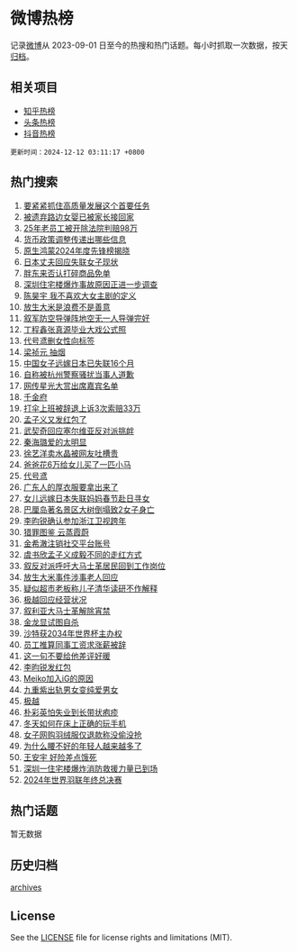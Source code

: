# 微博热榜

记录[微博](https://www.weibo.com)从 2023-09-01 日至今的热搜和热门话题。每小时抓取一次数据，按天[归档](archives)。

## 相关项目

- [知乎热榜](https://github.com/hotarchive/zhihu)
- [头条热榜](https://github.com/hotarchive/toutiao)
- [抖音热榜](https://github.com/hotarchive/douyin)


`更新时间：2024-12-12 03:11:17 +0800`

## 热门搜索

1. [要紧紧抓住高质量发展这个首要任务](https://m.weibo.cn/search?containerid=100103type%3D1%26t%3D10%26q%3D%23%E8%A6%81%E7%B4%A7%E7%B4%A7%E6%8A%93%E4%BD%8F%E9%AB%98%E8%B4%A8%E9%87%8F%E5%8F%91%E5%B1%95%E8%BF%99%E4%B8%AA%E9%A6%96%E8%A6%81%E4%BB%BB%E5%8A%A1%23&stream_entry_id=51&isnewpage=1&extparam=seat%3D1%26stream_entry_id%3D51%26pos%3D0%26dgr%3D0%26cate%3D10103%26c_type%3D51%26q%3D%2523%25E8%25A6%2581%25E7%25B4%25A7%25E7%25B4%25A7%25E6%258A%2593%25E4%25BD%258F%25E9%25AB%2598%25E8%25B4%25A8%25E9%2587%258F%25E5%258F%2591%25E5%25B1%2595%25E8%25BF%2599%25E4%25B8%25AA%25E9%25A6%2596%25E8%25A6%2581%25E4%25BB%25BB%25E5%258A%25A1%2523%26filter_type%3Drealtimehot%26display_time%3D1733944276%26pre_seqid%3D17339442765060816967)
1. [被遗弃路边女婴已被家长接回家](https://m.weibo.cn/search?containerid=100103type%3D1%26t%3D10%26q%3D%23%E8%A2%AB%E9%81%97%E5%BC%83%E8%B7%AF%E8%BE%B9%E5%A5%B3%E5%A9%B4%E5%B7%B2%E8%A2%AB%E5%AE%B6%E9%95%BF%E6%8E%A5%E5%9B%9E%E5%AE%B6%23&stream_entry_id=31&isnewpage=1&extparam=seat%3D1%26stream_entry_id%3D31%26lcate%3D5001%26flag%3D2%26filter_type%3Drealtimehot%26dgr%3D0%26band_rank%3D1%26realpos%3D1%26cate%3D5001%26c_type%3D31%26q%3D%2523%25E8%25A2%25AB%25E9%2581%2597%25E5%25BC%2583%25E8%25B7%25AF%25E8%25BE%25B9%25E5%25A5%25B3%25E5%25A9%25B4%25E5%25B7%25B2%25E8%25A2%25AB%25E5%25AE%25B6%25E9%2595%25BF%25E6%258E%25A5%25E5%259B%259E%25E5%25AE%25B6%2523%26pos%3D0%26display_time%3D1733944276%26pre_seqid%3D17339442765060816967)
1. [25年老员工被开除法院判赔98万](https://m.weibo.cn/search?containerid=100103type%3D1%26t%3D10%26q%3D%2325%E5%B9%B4%E8%80%81%E5%91%98%E5%B7%A5%E8%A2%AB%E5%BC%80%E9%99%A4%E6%B3%95%E9%99%A2%E5%88%A4%E8%B5%9498%E4%B8%87%23&stream_entry_id=31&isnewpage=1&extparam=seat%3D1%26stream_entry_id%3D31%26lcate%3D5001%26flag%3D2%26filter_type%3Drealtimehot%26dgr%3D0%26band_rank%3D2%26realpos%3D2%26cate%3D5001%26c_type%3D31%26q%3D%252325%25E5%25B9%25B4%25E8%2580%2581%25E5%2591%2598%25E5%25B7%25A5%25E8%25A2%25AB%25E5%25BC%2580%25E9%2599%25A4%25E6%25B3%2595%25E9%2599%25A2%25E5%2588%25A4%25E8%25B5%259498%25E4%25B8%2587%2523%26pos%3D1%26display_time%3D1733944276%26pre_seqid%3D17339442765060816967)
1. [货币政策调整传递出哪些信息](https://m.weibo.cn/search?containerid=100103type%3D1%26t%3D10%26q%3D%23%E8%B4%A7%E5%B8%81%E6%94%BF%E7%AD%96%E8%B0%83%E6%95%B4%E4%BC%A0%E9%80%92%E5%87%BA%E5%93%AA%E4%BA%9B%E4%BF%A1%E6%81%AF%23&stream_entry_id=31&isnewpage=1&extparam=seat%3D1%26stream_entry_id%3D31%26lcate%3D5001%26flag%3D0%26filter_type%3Drealtimehot%26dgr%3D0%26band_rank%3D3%26realpos%3D3%26cate%3D5001%26c_type%3D31%26q%3D%2523%25E8%25B4%25A7%25E5%25B8%2581%25E6%2594%25BF%25E7%25AD%2596%25E8%25B0%2583%25E6%2595%25B4%25E4%25BC%25A0%25E9%2580%2592%25E5%2587%25BA%25E5%2593%25AA%25E4%25BA%259B%25E4%25BF%25A1%25E6%2581%25AF%2523%26pos%3D2%26display_time%3D1733944276%26pre_seqid%3D17339442765060816967)
1. [原生鸿蒙2024年度先锋榜揭晓](https://m.weibo.cn/search?containerid=100103type%3D1%26t%3D10%26q%3D%23%E5%8E%9F%E7%94%9F%E9%B8%BF%E8%92%992024%E5%B9%B4%E5%BA%A6%E5%85%88%E9%94%8B%E6%A6%9C%E6%8F%AD%E6%99%93%23&stream_entry_id=31&isnewpage=1&extparam=seat%3D1%26stream_entry_id%3D31%26adid%3D267867%26lcate%3D5001%26topic_ad%3D1%26filter_type%3Drealtimehot%26dgr%3D0%26pos%3D3%26cate%3D5001%26is_ad_pos%3D1%26c_type%3D31%26q%3D%2523%25E5%258E%259F%25E7%2594%259F%25E9%25B8%25BF%25E8%2592%25992024%25E5%25B9%25B4%25E5%25BA%25A6%25E5%2585%2588%25E9%2594%258B%25E6%25A6%259C%25E6%258F%25AD%25E6%2599%2593%2523%26band_rank%3D4%26display_time%3D1733944276%26pre_seqid%3D17339442765060816967)
1. [日本丈夫回应失联女子现状](https://m.weibo.cn/search?containerid=100103type%3D1%26t%3D10%26q%3D%23%E6%97%A5%E6%9C%AC%E4%B8%88%E5%A4%AB%E5%9B%9E%E5%BA%94%E5%A4%B1%E8%81%94%E5%A5%B3%E5%AD%90%E7%8E%B0%E7%8A%B6%23&stream_entry_id=31&isnewpage=1&extparam=seat%3D1%26stream_entry_id%3D31%26lcate%3D5001%26flag%3D0%26filter_type%3Drealtimehot%26dgr%3D0%26band_rank%3D4%26realpos%3D4%26cate%3D5001%26c_type%3D31%26q%3D%2523%25E6%2597%25A5%25E6%259C%25AC%25E4%25B8%2588%25E5%25A4%25AB%25E5%259B%259E%25E5%25BA%2594%25E5%25A4%25B1%25E8%2581%2594%25E5%25A5%25B3%25E5%25AD%2590%25E7%258E%25B0%25E7%258A%25B6%2523%26pos%3D4%26display_time%3D1733944276%26pre_seqid%3D17339442765060816967)
1. [胖东来否认打碎商品免单](https://m.weibo.cn/search?containerid=100103type%3D1%26t%3D10%26q%3D%23%E8%83%96%E4%B8%9C%E6%9D%A5%E5%90%A6%E8%AE%A4%E6%89%93%E7%A2%8E%E5%95%86%E5%93%81%E5%85%8D%E5%8D%95%23&stream_entry_id=31&isnewpage=1&extparam=seat%3D1%26stream_entry_id%3D31%26lcate%3D5001%26flag%3D0%26filter_type%3Drealtimehot%26dgr%3D0%26band_rank%3D5%26realpos%3D5%26cate%3D5001%26c_type%3D31%26q%3D%2523%25E8%2583%2596%25E4%25B8%259C%25E6%259D%25A5%25E5%2590%25A6%25E8%25AE%25A4%25E6%2589%2593%25E7%25A2%258E%25E5%2595%2586%25E5%2593%2581%25E5%2585%258D%25E5%258D%2595%2523%26pos%3D5%26display_time%3D1733944276%26pre_seqid%3D17339442765060816967)
1. [深圳住宅楼爆炸事故原因正进一步调查](https://m.weibo.cn/search?containerid=100103type%3D1%26t%3D10%26q%3D%23%E6%B7%B1%E5%9C%B3%E4%BD%8F%E5%AE%85%E6%A5%BC%E7%88%86%E7%82%B8%E4%BA%8B%E6%95%85%E5%8E%9F%E5%9B%A0%E6%AD%A3%E8%BF%9B%E4%B8%80%E6%AD%A5%E8%B0%83%E6%9F%A5%23&stream_entry_id=31&isnewpage=1&extparam=seat%3D1%26stream_entry_id%3D31%26lcate%3D5001%26flag%3D0%26filter_type%3Drealtimehot%26dgr%3D0%26band_rank%3D6%26realpos%3D6%26cate%3D5001%26c_type%3D31%26q%3D%2523%25E6%25B7%25B1%25E5%259C%25B3%25E4%25BD%258F%25E5%25AE%2585%25E6%25A5%25BC%25E7%2588%2586%25E7%2582%25B8%25E4%25BA%258B%25E6%2595%2585%25E5%258E%259F%25E5%259B%25A0%25E6%25AD%25A3%25E8%25BF%259B%25E4%25B8%2580%25E6%25AD%25A5%25E8%25B0%2583%25E6%259F%25A5%2523%26pos%3D6%26display_time%3D1733944276%26pre_seqid%3D17339442765060816967)
1. [陈昊宇 我不喜欢大女主剧的定义](https://m.weibo.cn/search?containerid=100103type%3D1%26t%3D10%26q%3D%E9%99%88%E6%98%8A%E5%AE%87+%E6%88%91%E4%B8%8D%E5%96%9C%E6%AC%A2%E5%A4%A7%E5%A5%B3%E4%B8%BB%E5%89%A7%E7%9A%84%E5%AE%9A%E4%B9%89&stream_entry_id=31&isnewpage=1&extparam=seat%3D1%26stream_entry_id%3D31%26lcate%3D5001%26flag%3D2%26filter_type%3Drealtimehot%26dgr%3D0%26band_rank%3D7%26realpos%3D7%26cate%3D5001%26c_type%3D31%26q%3D%25E9%2599%2588%25E6%2598%258A%25E5%25AE%2587%2520%25E6%2588%2591%25E4%25B8%258D%25E5%2596%259C%25E6%25AC%25A2%25E5%25A4%25A7%25E5%25A5%25B3%25E4%25B8%25BB%25E5%2589%25A7%25E7%259A%2584%25E5%25AE%259A%25E4%25B9%2589%26pos%3D7%26display_time%3D1733944276%26pre_seqid%3D17339442765060816967)
1. [放生大米是浪费不是善意](https://m.weibo.cn/search?containerid=100103type%3D1%26t%3D10%26q%3D%23%E6%94%BE%E7%94%9F%E5%A4%A7%E7%B1%B3%E6%98%AF%E6%B5%AA%E8%B4%B9%E4%B8%8D%E6%98%AF%E5%96%84%E6%84%8F%23&stream_entry_id=31&isnewpage=1&extparam=seat%3D1%26stream_entry_id%3D31%26lcate%3D5001%26flag%3D0%26filter_type%3Drealtimehot%26dgr%3D0%26band_rank%3D8%26realpos%3D8%26cate%3D5001%26c_type%3D31%26q%3D%2523%25E6%2594%25BE%25E7%2594%259F%25E5%25A4%25A7%25E7%25B1%25B3%25E6%2598%25AF%25E6%25B5%25AA%25E8%25B4%25B9%25E4%25B8%258D%25E6%2598%25AF%25E5%2596%2584%25E6%2584%258F%2523%26pos%3D8%26display_time%3D1733944276%26pre_seqid%3D17339442765060816967)
1. [叙军防空导弹阵地空无一人导弹完好](https://m.weibo.cn/search?containerid=100103type%3D1%26t%3D10%26q%3D%23%E5%8F%99%E5%86%9B%E9%98%B2%E7%A9%BA%E5%AF%BC%E5%BC%B9%E9%98%B5%E5%9C%B0%E7%A9%BA%E6%97%A0%E4%B8%80%E4%BA%BA%E5%AF%BC%E5%BC%B9%E5%AE%8C%E5%A5%BD%23&stream_entry_id=31&isnewpage=1&extparam=seat%3D1%26stream_entry_id%3D31%26lcate%3D5001%26flag%3D0%26filter_type%3Drealtimehot%26dgr%3D0%26band_rank%3D9%26realpos%3D9%26cate%3D5001%26c_type%3D31%26q%3D%2523%25E5%258F%2599%25E5%2586%259B%25E9%2598%25B2%25E7%25A9%25BA%25E5%25AF%25BC%25E5%25BC%25B9%25E9%2598%25B5%25E5%259C%25B0%25E7%25A9%25BA%25E6%2597%25A0%25E4%25B8%2580%25E4%25BA%25BA%25E5%25AF%25BC%25E5%25BC%25B9%25E5%25AE%258C%25E5%25A5%25BD%2523%26pos%3D9%26display_time%3D1733944276%26pre_seqid%3D17339442765060816967)
1. [丁程鑫张真源毕业大戏公式照](https://m.weibo.cn/search?containerid=100103type%3D1%26t%3D10%26q%3D%E4%B8%81%E7%A8%8B%E9%91%AB%E5%BC%A0%E7%9C%9F%E6%BA%90%E6%AF%95%E4%B8%9A%E5%A4%A7%E6%88%8F%E5%85%AC%E5%BC%8F%E7%85%A7&stream_entry_id=31&isnewpage=1&extparam=seat%3D1%26stream_entry_id%3D31%26lcate%3D5001%26flag%3D0%26filter_type%3Drealtimehot%26dgr%3D0%26band_rank%3D10%26realpos%3D10%26cate%3D5001%26c_type%3D31%26q%3D%25E4%25B8%2581%25E7%25A8%258B%25E9%2591%25AB%25E5%25BC%25A0%25E7%259C%259F%25E6%25BA%2590%25E6%25AF%2595%25E4%25B8%259A%25E5%25A4%25A7%25E6%2588%258F%25E5%2585%25AC%25E5%25BC%258F%25E7%2585%25A7%26pos%3D10%26display_time%3D1733944276%26pre_seqid%3D17339442765060816967)
1. [代号鸢删女性向标签](https://m.weibo.cn/search?containerid=100103type%3D1%26t%3D10%26q%3D%E4%BB%A3%E5%8F%B7%E9%B8%A2%E5%88%A0%E5%A5%B3%E6%80%A7%E5%90%91%E6%A0%87%E7%AD%BE&stream_entry_id=31&isnewpage=1&extparam=seat%3D1%26stream_entry_id%3D31%26lcate%3D5001%26flag%3D2%26filter_type%3Drealtimehot%26dgr%3D0%26band_rank%3D11%26realpos%3D11%26cate%3D5001%26c_type%3D31%26q%3D%25E4%25BB%25A3%25E5%258F%25B7%25E9%25B8%25A2%25E5%2588%25A0%25E5%25A5%25B3%25E6%2580%25A7%25E5%2590%2591%25E6%25A0%2587%25E7%25AD%25BE%26pos%3D11%26display_time%3D1733944276%26pre_seqid%3D17339442765060816967)
1. [梁祯元 抽烟](https://m.weibo.cn/search?containerid=100103type%3D1%26t%3D10%26q%3D%E6%A2%81%E7%A5%AF%E5%85%83+%E6%8A%BD%E7%83%9F&stream_entry_id=31&isnewpage=1&extparam=seat%3D1%26stream_entry_id%3D31%26lcate%3D5001%26flag%3D2%26filter_type%3Drealtimehot%26dgr%3D0%26band_rank%3D12%26realpos%3D12%26cate%3D5001%26c_type%3D31%26q%3D%25E6%25A2%2581%25E7%25A5%25AF%25E5%2585%2583%2520%25E6%258A%25BD%25E7%2583%259F%26pos%3D12%26display_time%3D1733944276%26pre_seqid%3D17339442765060816967)
1. [中国女子远嫁日本已失联16个月](https://m.weibo.cn/search?containerid=100103type%3D1%26t%3D10%26q%3D%23%E4%B8%AD%E5%9B%BD%E5%A5%B3%E5%AD%90%E8%BF%9C%E5%AB%81%E6%97%A5%E6%9C%AC%E5%B7%B2%E5%A4%B1%E8%81%9416%E4%B8%AA%E6%9C%88%23&stream_entry_id=31&isnewpage=1&extparam=seat%3D1%26stream_entry_id%3D31%26lcate%3D5001%26flag%3D0%26filter_type%3Drealtimehot%26dgr%3D0%26band_rank%3D13%26realpos%3D13%26cate%3D5001%26c_type%3D31%26q%3D%2523%25E4%25B8%25AD%25E5%259B%25BD%25E5%25A5%25B3%25E5%25AD%2590%25E8%25BF%259C%25E5%25AB%2581%25E6%2597%25A5%25E6%259C%25AC%25E5%25B7%25B2%25E5%25A4%25B1%25E8%2581%259416%25E4%25B8%25AA%25E6%259C%2588%2523%26pos%3D13%26display_time%3D1733944276%26pre_seqid%3D17339442765060816967)
1. [自称被杭州警察骚扰当事人道歉](https://m.weibo.cn/search?containerid=100103type%3D1%26t%3D10%26q%3D%23%E8%87%AA%E7%A7%B0%E8%A2%AB%E6%9D%AD%E5%B7%9E%E8%AD%A6%E5%AF%9F%E9%AA%9A%E6%89%B0%E5%BD%93%E4%BA%8B%E4%BA%BA%E9%81%93%E6%AD%89%23&stream_entry_id=31&isnewpage=1&extparam=seat%3D1%26stream_entry_id%3D31%26lcate%3D5001%26flag%3D0%26filter_type%3Drealtimehot%26dgr%3D0%26band_rank%3D14%26realpos%3D14%26cate%3D5001%26c_type%3D31%26q%3D%2523%25E8%2587%25AA%25E7%25A7%25B0%25E8%25A2%25AB%25E6%259D%25AD%25E5%25B7%259E%25E8%25AD%25A6%25E5%25AF%259F%25E9%25AA%259A%25E6%2589%25B0%25E5%25BD%2593%25E4%25BA%258B%25E4%25BA%25BA%25E9%2581%2593%25E6%25AD%2589%2523%26pos%3D14%26display_time%3D1733944276%26pre_seqid%3D17339442765060816967)
1. [网传星光大赏出席嘉宾名单](https://m.weibo.cn/search?containerid=100103type%3D1%26t%3D10%26q%3D%23%E7%BD%91%E4%BC%A0%E6%98%9F%E5%85%89%E5%A4%A7%E8%B5%8F%E5%87%BA%E5%B8%AD%E5%98%89%E5%AE%BE%E5%90%8D%E5%8D%95%23&stream_entry_id=31&isnewpage=1&extparam=seat%3D1%26stream_entry_id%3D31%26lcate%3D5001%26flag%3D1%26filter_type%3Drealtimehot%26dgr%3D0%26band_rank%3D15%26realpos%3D15%26cate%3D5001%26c_type%3D31%26q%3D%2523%25E7%25BD%2591%25E4%25BC%25A0%25E6%2598%259F%25E5%2585%2589%25E5%25A4%25A7%25E8%25B5%258F%25E5%2587%25BA%25E5%25B8%25AD%25E5%2598%2589%25E5%25AE%25BE%25E5%2590%258D%25E5%258D%2595%2523%26pos%3D15%26display_time%3D1733944276%26pre_seqid%3D17339442765060816967)
1. [千金府](https://m.weibo.cn/search?containerid=100103type%3D1%26t%3D10%26q%3D%E5%8D%83%E9%87%91%E5%BA%9C&stream_entry_id=31&isnewpage=1&extparam=seat%3D1%26stream_entry_id%3D31%26lcate%3D5001%26flag%3D0%26filter_type%3Drealtimehot%26dgr%3D0%26band_rank%3D16%26realpos%3D16%26cate%3D5001%26c_type%3D31%26q%3D%25E5%258D%2583%25E9%2587%2591%25E5%25BA%259C%26pos%3D16%26display_time%3D1733944276%26pre_seqid%3D17339442765060816967)
1. [打伞上班被辞退上诉3次索赔33万](https://m.weibo.cn/search?containerid=100103type%3D1%26t%3D10%26q%3D%23%E6%89%93%E4%BC%9E%E4%B8%8A%E7%8F%AD%E8%A2%AB%E8%BE%9E%E9%80%80%E4%B8%8A%E8%AF%893%E6%AC%A1%E7%B4%A2%E8%B5%9433%E4%B8%87%23&stream_entry_id=31&isnewpage=1&extparam=seat%3D1%26stream_entry_id%3D31%26lcate%3D5001%26flag%3D0%26filter_type%3Drealtimehot%26dgr%3D0%26band_rank%3D17%26realpos%3D17%26cate%3D5001%26c_type%3D31%26q%3D%2523%25E6%2589%2593%25E4%25BC%259E%25E4%25B8%258A%25E7%258F%25AD%25E8%25A2%25AB%25E8%25BE%259E%25E9%2580%2580%25E4%25B8%258A%25E8%25AF%25893%25E6%25AC%25A1%25E7%25B4%25A2%25E8%25B5%259433%25E4%25B8%2587%2523%26pos%3D17%26display_time%3D1733944276%26pre_seqid%3D17339442765060816967)
1. [孟子义又发红包了](https://m.weibo.cn/search?containerid=100103type%3D1%26t%3D10%26q%3D%23%E5%AD%9F%E5%AD%90%E4%B9%89%E5%8F%88%E5%8F%91%E7%BA%A2%E5%8C%85%E4%BA%86%23&stream_entry_id=31&isnewpage=1&extparam=seat%3D1%26stream_entry_id%3D31%26lcate%3D5001%26flag%3D0%26filter_type%3Drealtimehot%26dgr%3D0%26band_rank%3D18%26realpos%3D18%26cate%3D5001%26c_type%3D31%26q%3D%2523%25E5%25AD%259F%25E5%25AD%2590%25E4%25B9%2589%25E5%258F%2588%25E5%258F%2591%25E7%25BA%25A2%25E5%258C%2585%25E4%25BA%2586%2523%26pos%3D18%26display_time%3D1733944276%26pre_seqid%3D17339442765060816967)
1. [武契奇回应塞尔维亚反对派挑衅](https://m.weibo.cn/search?containerid=100103type%3D1%26t%3D10%26q%3D%23%E6%AD%A6%E5%A5%91%E5%A5%87%E5%9B%9E%E5%BA%94%E5%A1%9E%E5%B0%94%E7%BB%B4%E4%BA%9A%E5%8F%8D%E5%AF%B9%E6%B4%BE%E6%8C%91%E8%A1%85%23&stream_entry_id=31&isnewpage=1&extparam=seat%3D1%26stream_entry_id%3D31%26lcate%3D5001%26flag%3D1%26filter_type%3Drealtimehot%26dgr%3D0%26band_rank%3D19%26realpos%3D19%26cate%3D5001%26c_type%3D31%26q%3D%2523%25E6%25AD%25A6%25E5%25A5%2591%25E5%25A5%2587%25E5%259B%259E%25E5%25BA%2594%25E5%25A1%259E%25E5%25B0%2594%25E7%25BB%25B4%25E4%25BA%259A%25E5%258F%258D%25E5%25AF%25B9%25E6%25B4%25BE%25E6%258C%2591%25E8%25A1%2585%2523%26pos%3D19%26display_time%3D1733944276%26pre_seqid%3D17339442765060816967)
1. [秦海璐爱的太明显](https://m.weibo.cn/search?containerid=100103type%3D1%26t%3D10%26q%3D%E7%A7%A6%E6%B5%B7%E7%92%90%E7%88%B1%E7%9A%84%E5%A4%AA%E6%98%8E%E6%98%BE&stream_entry_id=31&isnewpage=1&extparam=seat%3D1%26stream_entry_id%3D31%26lcate%3D5001%26flag%3D0%26filter_type%3Drealtimehot%26dgr%3D0%26band_rank%3D20%26realpos%3D20%26cate%3D5001%26c_type%3D31%26q%3D%25E7%25A7%25A6%25E6%25B5%25B7%25E7%2592%2590%25E7%2588%25B1%25E7%259A%2584%25E5%25A4%25AA%25E6%2598%258E%25E6%2598%25BE%26pos%3D20%26display_time%3D1733944276%26pre_seqid%3D17339442765060816967)
1. [徐艺洋卖水晶被网友吐槽贵](https://m.weibo.cn/search?containerid=100103type%3D1%26t%3D10%26q%3D%23%E5%BE%90%E8%89%BA%E6%B4%8B%E5%8D%96%E6%B0%B4%E6%99%B6%E8%A2%AB%E7%BD%91%E5%8F%8B%E5%90%90%E6%A7%BD%E8%B4%B5%23&stream_entry_id=31&isnewpage=1&extparam=seat%3D1%26stream_entry_id%3D31%26lcate%3D5001%26flag%3D2%26filter_type%3Drealtimehot%26dgr%3D0%26band_rank%3D21%26realpos%3D21%26cate%3D5001%26c_type%3D31%26q%3D%2523%25E5%25BE%2590%25E8%2589%25BA%25E6%25B4%258B%25E5%258D%2596%25E6%25B0%25B4%25E6%2599%25B6%25E8%25A2%25AB%25E7%25BD%2591%25E5%258F%258B%25E5%2590%2590%25E6%25A7%25BD%25E8%25B4%25B5%2523%26pos%3D21%26display_time%3D1733944276%26pre_seqid%3D17339442765060816967)
1. [爸爸花6万给女儿买了一匹小马](https://m.weibo.cn/search?containerid=100103type%3D1%26t%3D10%26q%3D%23%E7%88%B8%E7%88%B8%E8%8A%B16%E4%B8%87%E7%BB%99%E5%A5%B3%E5%84%BF%E4%B9%B0%E4%BA%86%E4%B8%80%E5%8C%B9%E5%B0%8F%E9%A9%AC%23&stream_entry_id=31&isnewpage=1&extparam=seat%3D1%26stream_entry_id%3D31%26lcate%3D5001%26flag%3D0%26filter_type%3Drealtimehot%26dgr%3D0%26band_rank%3D22%26realpos%3D22%26cate%3D5001%26c_type%3D31%26q%3D%2523%25E7%2588%25B8%25E7%2588%25B8%25E8%258A%25B16%25E4%25B8%2587%25E7%25BB%2599%25E5%25A5%25B3%25E5%2584%25BF%25E4%25B9%25B0%25E4%25BA%2586%25E4%25B8%2580%25E5%258C%25B9%25E5%25B0%258F%25E9%25A9%25AC%2523%26pos%3D22%26display_time%3D1733944276%26pre_seqid%3D17339442765060816967)
1. [代号鸢](https://m.weibo.cn/search?containerid=100103type%3D1%26t%3D10%26q%3D%E4%BB%A3%E5%8F%B7%E9%B8%A2&stream_entry_id=31&isnewpage=1&extparam=seat%3D1%26stream_entry_id%3D31%26lcate%3D5001%26flag%3D0%26filter_type%3Drealtimehot%26dgr%3D0%26band_rank%3D23%26realpos%3D23%26cate%3D5001%26c_type%3D31%26q%3D%25E4%25BB%25A3%25E5%258F%25B7%25E9%25B8%25A2%26pos%3D23%26display_time%3D1733944276%26pre_seqid%3D17339442765060816967)
1. [广东人的厚衣服要拿出来了](https://m.weibo.cn/search?containerid=100103type%3D1%26t%3D10%26q%3D%23%E5%B9%BF%E4%B8%9C%E4%BA%BA%E7%9A%84%E5%8E%9A%E8%A1%A3%E6%9C%8D%E8%A6%81%E6%8B%BF%E5%87%BA%E6%9D%A5%E4%BA%86%23&stream_entry_id=31&isnewpage=1&extparam=seat%3D1%26stream_entry_id%3D31%26lcate%3D5001%26flag%3D0%26filter_type%3Drealtimehot%26dgr%3D0%26band_rank%3D24%26realpos%3D24%26cate%3D5001%26c_type%3D31%26q%3D%2523%25E5%25B9%25BF%25E4%25B8%259C%25E4%25BA%25BA%25E7%259A%2584%25E5%258E%259A%25E8%25A1%25A3%25E6%259C%258D%25E8%25A6%2581%25E6%258B%25BF%25E5%2587%25BA%25E6%259D%25A5%25E4%25BA%2586%2523%26pos%3D24%26display_time%3D1733944276%26pre_seqid%3D17339442765060816967)
1. [女儿远嫁日本失联妈妈春节赴日寻女](https://m.weibo.cn/search?containerid=100103type%3D1%26t%3D10%26q%3D%23%E5%A5%B3%E5%84%BF%E8%BF%9C%E5%AB%81%E6%97%A5%E6%9C%AC%E5%A4%B1%E8%81%94%E5%A6%88%E5%A6%88%E6%98%A5%E8%8A%82%E8%B5%B4%E6%97%A5%E5%AF%BB%E5%A5%B3%23&stream_entry_id=31&isnewpage=1&extparam=seat%3D1%26stream_entry_id%3D31%26lcate%3D5001%26flag%3D0%26filter_type%3Drealtimehot%26dgr%3D0%26band_rank%3D25%26realpos%3D25%26cate%3D5001%26c_type%3D31%26q%3D%2523%25E5%25A5%25B3%25E5%2584%25BF%25E8%25BF%259C%25E5%25AB%2581%25E6%2597%25A5%25E6%259C%25AC%25E5%25A4%25B1%25E8%2581%2594%25E5%25A6%2588%25E5%25A6%2588%25E6%2598%25A5%25E8%258A%2582%25E8%25B5%25B4%25E6%2597%25A5%25E5%25AF%25BB%25E5%25A5%25B3%2523%26pos%3D25%26display_time%3D1733944276%26pre_seqid%3D17339442765060816967)
1. [巴厘岛著名景区大树倒塌致2女子身亡](https://m.weibo.cn/search?containerid=100103type%3D1%26t%3D10%26q%3D%23%E5%B7%B4%E5%8E%98%E5%B2%9B%E8%91%97%E5%90%8D%E6%99%AF%E5%8C%BA%E5%A4%A7%E6%A0%91%E5%80%92%E5%A1%8C%E8%87%B42%E5%A5%B3%E5%AD%90%E8%BA%AB%E4%BA%A1%23&stream_entry_id=31&isnewpage=1&extparam=seat%3D1%26stream_entry_id%3D31%26lcate%3D5001%26flag%3D0%26filter_type%3Drealtimehot%26dgr%3D0%26band_rank%3D26%26realpos%3D26%26cate%3D5001%26c_type%3D31%26q%3D%2523%25E5%25B7%25B4%25E5%258E%2598%25E5%25B2%259B%25E8%2591%2597%25E5%2590%258D%25E6%2599%25AF%25E5%258C%25BA%25E5%25A4%25A7%25E6%25A0%2591%25E5%2580%2592%25E5%25A1%258C%25E8%2587%25B42%25E5%25A5%25B3%25E5%25AD%2590%25E8%25BA%25AB%25E4%25BA%25A1%2523%26pos%3D26%26display_time%3D1733944276%26pre_seqid%3D17339442765060816967)
1. [李昀锐确认参加浙江卫视跨年](https://m.weibo.cn/search?containerid=100103type%3D1%26t%3D10%26q%3D%23%E6%9D%8E%E6%98%80%E9%94%90%E7%A1%AE%E8%AE%A4%E5%8F%82%E5%8A%A0%E6%B5%99%E6%B1%9F%E5%8D%AB%E8%A7%86%E8%B7%A8%E5%B9%B4%23&stream_entry_id=31&isnewpage=1&extparam=seat%3D1%26stream_entry_id%3D31%26lcate%3D5001%26flag%3D0%26filter_type%3Drealtimehot%26dgr%3D0%26band_rank%3D27%26realpos%3D27%26cate%3D5001%26c_type%3D31%26q%3D%2523%25E6%259D%258E%25E6%2598%2580%25E9%2594%2590%25E7%25A1%25AE%25E8%25AE%25A4%25E5%258F%2582%25E5%258A%25A0%25E6%25B5%2599%25E6%25B1%259F%25E5%258D%25AB%25E8%25A7%2586%25E8%25B7%25A8%25E5%25B9%25B4%2523%26pos%3D27%26display_time%3D1733944276%26pre_seqid%3D17339442765060816967)
1. [猎罪图鉴 云蒸霞蔚](https://m.weibo.cn/search?containerid=100103type%3D1%26t%3D10%26q%3D%E7%8C%8E%E7%BD%AA%E5%9B%BE%E9%89%B4+%E4%BA%91%E8%92%B8%E9%9C%9E%E8%94%9A&stream_entry_id=31&isnewpage=1&extparam=seat%3D1%26stream_entry_id%3D31%26lcate%3D5001%26flag%3D0%26filter_type%3Drealtimehot%26dgr%3D0%26band_rank%3D28%26realpos%3D28%26cate%3D5001%26c_type%3D31%26q%3D%25E7%258C%258E%25E7%25BD%25AA%25E5%259B%25BE%25E9%2589%25B4%2520%25E4%25BA%2591%25E8%2592%25B8%25E9%259C%259E%25E8%2594%259A%26pos%3D28%26display_time%3D1733944276%26pre_seqid%3D17339442765060816967)
1. [金希澈注销社交平台账号](https://m.weibo.cn/search?containerid=100103type%3D1%26t%3D10%26q%3D%23%E9%87%91%E5%B8%8C%E6%BE%88%E6%B3%A8%E9%94%80%E7%A4%BE%E4%BA%A4%E5%B9%B3%E5%8F%B0%E8%B4%A6%E5%8F%B7%23&stream_entry_id=31&isnewpage=1&extparam=seat%3D1%26stream_entry_id%3D31%26lcate%3D5001%26flag%3D0%26filter_type%3Drealtimehot%26dgr%3D0%26band_rank%3D29%26realpos%3D29%26cate%3D5001%26c_type%3D31%26q%3D%2523%25E9%2587%2591%25E5%25B8%258C%25E6%25BE%2588%25E6%25B3%25A8%25E9%2594%2580%25E7%25A4%25BE%25E4%25BA%25A4%25E5%25B9%25B3%25E5%258F%25B0%25E8%25B4%25A6%25E5%258F%25B7%2523%26pos%3D29%26display_time%3D1733944276%26pre_seqid%3D17339442765060816967)
1. [虞书欣孟子义成毅不同的走红方式](https://m.weibo.cn/search?containerid=100103type%3D1%26t%3D10%26q%3D%23%E8%99%9E%E4%B9%A6%E6%AC%A3%E5%AD%9F%E5%AD%90%E4%B9%89%E6%88%90%E6%AF%85%E4%B8%8D%E5%90%8C%E7%9A%84%E8%B5%B0%E7%BA%A2%E6%96%B9%E5%BC%8F%23&stream_entry_id=31&isnewpage=1&extparam=seat%3D1%26stream_entry_id%3D31%26lcate%3D5001%26flag%3D0%26filter_type%3Drealtimehot%26dgr%3D0%26band_rank%3D30%26realpos%3D30%26cate%3D5001%26c_type%3D31%26q%3D%2523%25E8%2599%259E%25E4%25B9%25A6%25E6%25AC%25A3%25E5%25AD%259F%25E5%25AD%2590%25E4%25B9%2589%25E6%2588%2590%25E6%25AF%2585%25E4%25B8%258D%25E5%2590%258C%25E7%259A%2584%25E8%25B5%25B0%25E7%25BA%25A2%25E6%2596%25B9%25E5%25BC%258F%2523%26pos%3D30%26display_time%3D1733944276%26pre_seqid%3D17339442765060816967)
1. [叙反对派呼吁大马士革居民回到工作岗位](https://m.weibo.cn/search?containerid=100103type%3D1%26t%3D10%26q%3D%23%E5%8F%99%E5%8F%8D%E5%AF%B9%E6%B4%BE%E5%91%BC%E5%90%81%E5%A4%A7%E9%A9%AC%E5%A3%AB%E9%9D%A9%E5%B1%85%E6%B0%91%E5%9B%9E%E5%88%B0%E5%B7%A5%E4%BD%9C%E5%B2%97%E4%BD%8D%23&stream_entry_id=31&isnewpage=1&extparam=seat%3D1%26stream_entry_id%3D31%26lcate%3D5001%26flag%3D0%26filter_type%3Drealtimehot%26dgr%3D0%26band_rank%3D31%26realpos%3D31%26cate%3D5001%26c_type%3D31%26q%3D%2523%25E5%258F%2599%25E5%258F%258D%25E5%25AF%25B9%25E6%25B4%25BE%25E5%2591%25BC%25E5%2590%2581%25E5%25A4%25A7%25E9%25A9%25AC%25E5%25A3%25AB%25E9%259D%25A9%25E5%25B1%2585%25E6%25B0%2591%25E5%259B%259E%25E5%2588%25B0%25E5%25B7%25A5%25E4%25BD%259C%25E5%25B2%2597%25E4%25BD%258D%2523%26pos%3D31%26display_time%3D1733944276%26pre_seqid%3D17339442765060816967)
1. [放生大米事件涉事老人回应](https://m.weibo.cn/search?containerid=100103type%3D1%26t%3D10%26q%3D%23%E6%94%BE%E7%94%9F%E5%A4%A7%E7%B1%B3%E4%BA%8B%E4%BB%B6%E6%B6%89%E4%BA%8B%E8%80%81%E4%BA%BA%E5%9B%9E%E5%BA%94%23&stream_entry_id=31&isnewpage=1&extparam=seat%3D1%26stream_entry_id%3D31%26lcate%3D5001%26flag%3D0%26filter_type%3Drealtimehot%26dgr%3D0%26band_rank%3D32%26realpos%3D32%26cate%3D5001%26c_type%3D31%26q%3D%2523%25E6%2594%25BE%25E7%2594%259F%25E5%25A4%25A7%25E7%25B1%25B3%25E4%25BA%258B%25E4%25BB%25B6%25E6%25B6%2589%25E4%25BA%258B%25E8%2580%2581%25E4%25BA%25BA%25E5%259B%259E%25E5%25BA%2594%2523%26pos%3D32%26display_time%3D1733944276%26pre_seqid%3D17339442765060816967)
1. [疑似超市老板称儿子清华读研不作解释](https://m.weibo.cn/search?containerid=100103type%3D1%26t%3D10%26q%3D%23%E7%96%91%E4%BC%BC%E8%B6%85%E5%B8%82%E8%80%81%E6%9D%BF%E7%A7%B0%E5%84%BF%E5%AD%90%E6%B8%85%E5%8D%8E%E8%AF%BB%E7%A0%94%E4%B8%8D%E4%BD%9C%E8%A7%A3%E9%87%8A%23&stream_entry_id=31&isnewpage=1&extparam=seat%3D1%26stream_entry_id%3D31%26lcate%3D5001%26flag%3D0%26filter_type%3Drealtimehot%26dgr%3D0%26band_rank%3D33%26realpos%3D33%26cate%3D5001%26c_type%3D31%26q%3D%2523%25E7%2596%2591%25E4%25BC%25BC%25E8%25B6%2585%25E5%25B8%2582%25E8%2580%2581%25E6%259D%25BF%25E7%25A7%25B0%25E5%2584%25BF%25E5%25AD%2590%25E6%25B8%2585%25E5%258D%258E%25E8%25AF%25BB%25E7%25A0%2594%25E4%25B8%258D%25E4%25BD%259C%25E8%25A7%25A3%25E9%2587%258A%2523%26pos%3D33%26display_time%3D1733944276%26pre_seqid%3D17339442765060816967)
1. [极越回应经营状况](https://m.weibo.cn/search?containerid=100103type%3D1%26t%3D10%26q%3D%23%E6%9E%81%E8%B6%8A%E5%9B%9E%E5%BA%94%E7%BB%8F%E8%90%A5%E7%8A%B6%E5%86%B5%23&stream_entry_id=31&isnewpage=1&extparam=seat%3D1%26stream_entry_id%3D31%26lcate%3D5001%26flag%3D0%26filter_type%3Drealtimehot%26dgr%3D0%26band_rank%3D34%26realpos%3D34%26cate%3D5001%26c_type%3D31%26q%3D%2523%25E6%259E%2581%25E8%25B6%258A%25E5%259B%259E%25E5%25BA%2594%25E7%25BB%258F%25E8%2590%25A5%25E7%258A%25B6%25E5%2586%25B5%2523%26pos%3D34%26display_time%3D1733944276%26pre_seqid%3D17339442765060816967)
1. [叙利亚大马士革解除宵禁](https://m.weibo.cn/search?containerid=100103type%3D1%26t%3D10%26q%3D%23%E5%8F%99%E5%88%A9%E4%BA%9A%E5%A4%A7%E9%A9%AC%E5%A3%AB%E9%9D%A9%E8%A7%A3%E9%99%A4%E5%AE%B5%E7%A6%81%23&stream_entry_id=31&isnewpage=1&extparam=seat%3D1%26stream_entry_id%3D31%26lcate%3D5001%26flag%3D0%26filter_type%3Drealtimehot%26dgr%3D0%26band_rank%3D35%26realpos%3D35%26cate%3D5001%26c_type%3D31%26q%3D%2523%25E5%258F%2599%25E5%2588%25A9%25E4%25BA%259A%25E5%25A4%25A7%25E9%25A9%25AC%25E5%25A3%25AB%25E9%259D%25A9%25E8%25A7%25A3%25E9%2599%25A4%25E5%25AE%25B5%25E7%25A6%2581%2523%26pos%3D35%26display_time%3D1733944276%26pre_seqid%3D17339442765060816967)
1. [金龙显试图自杀](https://m.weibo.cn/search?containerid=100103type%3D1%26t%3D10%26q%3D%23%E9%87%91%E9%BE%99%E6%98%BE%E8%AF%95%E5%9B%BE%E8%87%AA%E6%9D%80%23&stream_entry_id=31&isnewpage=1&extparam=seat%3D1%26stream_entry_id%3D31%26lcate%3D5001%26flag%3D1%26filter_type%3Drealtimehot%26dgr%3D0%26band_rank%3D36%26realpos%3D36%26cate%3D5001%26c_type%3D31%26q%3D%2523%25E9%2587%2591%25E9%25BE%2599%25E6%2598%25BE%25E8%25AF%2595%25E5%259B%25BE%25E8%2587%25AA%25E6%259D%2580%2523%26pos%3D36%26display_time%3D1733944276%26pre_seqid%3D17339442765060816967)
1. [沙特获2034年世界杯主办权](https://m.weibo.cn/search?containerid=100103type%3D1%26t%3D10%26q%3D%23%E6%B2%99%E7%89%B9%E8%8E%B72034%E5%B9%B4%E4%B8%96%E7%95%8C%E6%9D%AF%E4%B8%BB%E5%8A%9E%E6%9D%83%23&stream_entry_id=31&isnewpage=1&extparam=seat%3D1%26stream_entry_id%3D31%26lcate%3D5001%26flag%3D0%26filter_type%3Drealtimehot%26dgr%3D0%26band_rank%3D37%26realpos%3D37%26cate%3D5001%26c_type%3D31%26q%3D%2523%25E6%25B2%2599%25E7%2589%25B9%25E8%258E%25B72034%25E5%25B9%25B4%25E4%25B8%2596%25E7%2595%258C%25E6%259D%25AF%25E4%25B8%25BB%25E5%258A%259E%25E6%259D%2583%2523%26pos%3D37%26display_time%3D1733944276%26pre_seqid%3D17339442765060816967)
1. [员工推算同事工资求涨薪被辞](https://m.weibo.cn/search?containerid=100103type%3D1%26t%3D10%26q%3D%23%E5%91%98%E5%B7%A5%E6%8E%A8%E7%AE%97%E5%90%8C%E4%BA%8B%E5%B7%A5%E8%B5%84%E6%B1%82%E6%B6%A8%E8%96%AA%E8%A2%AB%E8%BE%9E%23&stream_entry_id=31&isnewpage=1&extparam=seat%3D1%26stream_entry_id%3D31%26lcate%3D5001%26flag%3D0%26filter_type%3Drealtimehot%26dgr%3D0%26band_rank%3D38%26realpos%3D38%26cate%3D5001%26c_type%3D31%26q%3D%2523%25E5%2591%2598%25E5%25B7%25A5%25E6%258E%25A8%25E7%25AE%2597%25E5%2590%258C%25E4%25BA%258B%25E5%25B7%25A5%25E8%25B5%2584%25E6%25B1%2582%25E6%25B6%25A8%25E8%2596%25AA%25E8%25A2%25AB%25E8%25BE%259E%2523%26pos%3D38%26display_time%3D1733944276%26pre_seqid%3D17339442765060816967)
1. [这一句不要给他差评好暖](https://m.weibo.cn/search?containerid=100103type%3D1%26t%3D10%26q%3D%23%E8%BF%99%E4%B8%80%E5%8F%A5%E4%B8%8D%E8%A6%81%E7%BB%99%E4%BB%96%E5%B7%AE%E8%AF%84%E5%A5%BD%E6%9A%96%23&stream_entry_id=31&isnewpage=1&extparam=seat%3D1%26stream_entry_id%3D31%26lcate%3D5001%26flag%3D0%26filter_type%3Drealtimehot%26dgr%3D0%26band_rank%3D39%26realpos%3D39%26cate%3D5001%26c_type%3D31%26q%3D%2523%25E8%25BF%2599%25E4%25B8%2580%25E5%258F%25A5%25E4%25B8%258D%25E8%25A6%2581%25E7%25BB%2599%25E4%25BB%2596%25E5%25B7%25AE%25E8%25AF%2584%25E5%25A5%25BD%25E6%259A%2596%2523%26pos%3D39%26display_time%3D1733944276%26pre_seqid%3D17339442765060816967)
1. [李昀锐发红包](https://m.weibo.cn/search?containerid=100103type%3D1%26t%3D10%26q%3D%23%E6%9D%8E%E6%98%80%E9%94%90%E5%8F%91%E7%BA%A2%E5%8C%85%23&stream_entry_id=31&isnewpage=1&extparam=seat%3D1%26stream_entry_id%3D31%26lcate%3D5001%26flag%3D0%26filter_type%3Drealtimehot%26dgr%3D0%26band_rank%3D40%26realpos%3D40%26cate%3D5001%26c_type%3D31%26q%3D%2523%25E6%259D%258E%25E6%2598%2580%25E9%2594%2590%25E5%258F%2591%25E7%25BA%25A2%25E5%258C%2585%2523%26pos%3D40%26display_time%3D1733944276%26pre_seqid%3D17339442765060816967)
1. [Meiko加入iG的原因](https://m.weibo.cn/search?containerid=100103type%3D1%26t%3D10%26q%3D%23Meiko%E5%8A%A0%E5%85%A5iG%E7%9A%84%E5%8E%9F%E5%9B%A0%23&stream_entry_id=31&isnewpage=1&extparam=seat%3D1%26stream_entry_id%3D31%26lcate%3D5001%26flag%3D0%26filter_type%3Drealtimehot%26dgr%3D0%26band_rank%3D41%26realpos%3D41%26cate%3D5001%26c_type%3D31%26q%3D%2523Meiko%25E5%258A%25A0%25E5%2585%25A5iG%25E7%259A%2584%25E5%258E%259F%25E5%259B%25A0%2523%26pos%3D41%26display_time%3D1733944276%26pre_seqid%3D17339442765060816967)
1. [九重紫出轨男女变纯爱男女](https://m.weibo.cn/search?containerid=100103type%3D1%26t%3D10%26q%3D%E4%B9%9D%E9%87%8D%E7%B4%AB%E5%87%BA%E8%BD%A8%E7%94%B7%E5%A5%B3%E5%8F%98%E7%BA%AF%E7%88%B1%E7%94%B7%E5%A5%B3&stream_entry_id=31&isnewpage=1&extparam=seat%3D1%26stream_entry_id%3D31%26lcate%3D5001%26flag%3D0%26filter_type%3Drealtimehot%26dgr%3D0%26band_rank%3D42%26realpos%3D42%26cate%3D5001%26c_type%3D31%26q%3D%25E4%25B9%259D%25E9%2587%258D%25E7%25B4%25AB%25E5%2587%25BA%25E8%25BD%25A8%25E7%2594%25B7%25E5%25A5%25B3%25E5%258F%2598%25E7%25BA%25AF%25E7%2588%25B1%25E7%2594%25B7%25E5%25A5%25B3%26pos%3D42%26display_time%3D1733944276%26pre_seqid%3D17339442765060816967)
1. [极越](https://m.weibo.cn/search?containerid=100103type%3D1%26t%3D10%26q%3D%E6%9E%81%E8%B6%8A&stream_entry_id=31&isnewpage=1&extparam=seat%3D1%26stream_entry_id%3D31%26lcate%3D5001%26flag%3D0%26filter_type%3Drealtimehot%26dgr%3D0%26band_rank%3D43%26realpos%3D43%26cate%3D5001%26c_type%3D31%26q%3D%25E6%259E%2581%25E8%25B6%258A%26pos%3D43%26display_time%3D1733944276%26pre_seqid%3D17339442765060816967)
1. [朴彩英怕失业到长带状疱疹](https://m.weibo.cn/search?containerid=100103type%3D1%26t%3D10%26q%3D%23%E6%9C%B4%E5%BD%A9%E8%8B%B1%E6%80%95%E5%A4%B1%E4%B8%9A%E5%88%B0%E9%95%BF%E5%B8%A6%E7%8A%B6%E7%96%B1%E7%96%B9%23&stream_entry_id=31&isnewpage=1&extparam=seat%3D1%26stream_entry_id%3D31%26lcate%3D5001%26flag%3D0%26filter_type%3Drealtimehot%26dgr%3D0%26band_rank%3D44%26realpos%3D44%26cate%3D5001%26c_type%3D31%26q%3D%2523%25E6%259C%25B4%25E5%25BD%25A9%25E8%258B%25B1%25E6%2580%2595%25E5%25A4%25B1%25E4%25B8%259A%25E5%2588%25B0%25E9%2595%25BF%25E5%25B8%25A6%25E7%258A%25B6%25E7%2596%25B1%25E7%2596%25B9%2523%26pos%3D44%26display_time%3D1733944276%26pre_seqid%3D17339442765060816967)
1. [冬天如何在床上正确的玩手机](https://m.weibo.cn/search?containerid=100103type%3D1%26t%3D10%26q%3D%E5%86%AC%E5%A4%A9%E5%A6%82%E4%BD%95%E5%9C%A8%E5%BA%8A%E4%B8%8A%E6%AD%A3%E7%A1%AE%E7%9A%84%E7%8E%A9%E6%89%8B%E6%9C%BA&stream_entry_id=31&isnewpage=1&extparam=seat%3D1%26stream_entry_id%3D31%26lcate%3D5001%26flag%3D0%26filter_type%3Drealtimehot%26dgr%3D0%26band_rank%3D45%26realpos%3D45%26cate%3D5001%26c_type%3D31%26q%3D%25E5%2586%25AC%25E5%25A4%25A9%25E5%25A6%2582%25E4%25BD%2595%25E5%259C%25A8%25E5%25BA%258A%25E4%25B8%258A%25E6%25AD%25A3%25E7%25A1%25AE%25E7%259A%2584%25E7%258E%25A9%25E6%2589%258B%25E6%259C%25BA%26pos%3D45%26display_time%3D1733944276%26pre_seqid%3D17339442765060816967)
1. [女子网购羽绒服仅退款称没偷没抢](https://m.weibo.cn/search?containerid=100103type%3D1%26t%3D10%26q%3D%23%E5%A5%B3%E5%AD%90%E7%BD%91%E8%B4%AD%E7%BE%BD%E7%BB%92%E6%9C%8D%E4%BB%85%E9%80%80%E6%AC%BE%E7%A7%B0%E6%B2%A1%E5%81%B7%E6%B2%A1%E6%8A%A2%23&stream_entry_id=31&isnewpage=1&extparam=seat%3D1%26stream_entry_id%3D31%26lcate%3D5001%26flag%3D0%26filter_type%3Drealtimehot%26dgr%3D0%26band_rank%3D46%26realpos%3D46%26cate%3D5001%26c_type%3D31%26q%3D%2523%25E5%25A5%25B3%25E5%25AD%2590%25E7%25BD%2591%25E8%25B4%25AD%25E7%25BE%25BD%25E7%25BB%2592%25E6%259C%258D%25E4%25BB%2585%25E9%2580%2580%25E6%25AC%25BE%25E7%25A7%25B0%25E6%25B2%25A1%25E5%2581%25B7%25E6%25B2%25A1%25E6%258A%25A2%2523%26pos%3D46%26display_time%3D1733944276%26pre_seqid%3D17339442765060816967)
1. [为什么腰不好的年轻人越来越多了](https://m.weibo.cn/search?containerid=100103type%3D1%26t%3D10%26q%3D%23%E4%B8%BA%E4%BB%80%E4%B9%88%E8%85%B0%E4%B8%8D%E5%A5%BD%E7%9A%84%E5%B9%B4%E8%BD%BB%E4%BA%BA%E8%B6%8A%E6%9D%A5%E8%B6%8A%E5%A4%9A%E4%BA%86%23&stream_entry_id=31&isnewpage=1&extparam=seat%3D1%26stream_entry_id%3D31%26lcate%3D5001%26flag%3D0%26filter_type%3Drealtimehot%26dgr%3D0%26band_rank%3D47%26realpos%3D47%26cate%3D5001%26c_type%3D31%26q%3D%2523%25E4%25B8%25BA%25E4%25BB%2580%25E4%25B9%2588%25E8%2585%25B0%25E4%25B8%258D%25E5%25A5%25BD%25E7%259A%2584%25E5%25B9%25B4%25E8%25BD%25BB%25E4%25BA%25BA%25E8%25B6%258A%25E6%259D%25A5%25E8%25B6%258A%25E5%25A4%259A%25E4%25BA%2586%2523%26pos%3D47%26display_time%3D1733944276%26pre_seqid%3D17339442765060816967)
1. [王安宇 好险差点饿死](https://m.weibo.cn/search?containerid=100103type%3D1%26t%3D10%26q%3D%E7%8E%8B%E5%AE%89%E5%AE%87+%E5%A5%BD%E9%99%A9%E5%B7%AE%E7%82%B9%E9%A5%BF%E6%AD%BB&stream_entry_id=31&isnewpage=1&extparam=seat%3D1%26stream_entry_id%3D31%26lcate%3D5001%26flag%3D0%26filter_type%3Drealtimehot%26dgr%3D0%26band_rank%3D48%26realpos%3D48%26cate%3D5001%26c_type%3D31%26q%3D%25E7%258E%258B%25E5%25AE%2589%25E5%25AE%2587%2520%25E5%25A5%25BD%25E9%2599%25A9%25E5%25B7%25AE%25E7%2582%25B9%25E9%25A5%25BF%25E6%25AD%25BB%26pos%3D48%26display_time%3D1733944276%26pre_seqid%3D17339442765060816967)
1. [深圳一住宅楼爆炸消防救援力量已到场](https://m.weibo.cn/search?containerid=100103type%3D1%26t%3D10%26q%3D%23%E6%B7%B1%E5%9C%B3%E4%B8%80%E4%BD%8F%E5%AE%85%E6%A5%BC%E7%88%86%E7%82%B8%E6%B6%88%E9%98%B2%E6%95%91%E6%8F%B4%E5%8A%9B%E9%87%8F%E5%B7%B2%E5%88%B0%E5%9C%BA%23&stream_entry_id=31&isnewpage=1&extparam=seat%3D1%26stream_entry_id%3D31%26lcate%3D5001%26flag%3D1%26filter_type%3Drealtimehot%26dgr%3D0%26band_rank%3D49%26realpos%3D49%26cate%3D5001%26c_type%3D31%26q%3D%2523%25E6%25B7%25B1%25E5%259C%25B3%25E4%25B8%2580%25E4%25BD%258F%25E5%25AE%2585%25E6%25A5%25BC%25E7%2588%2586%25E7%2582%25B8%25E6%25B6%2588%25E9%2598%25B2%25E6%2595%2591%25E6%258F%25B4%25E5%258A%259B%25E9%2587%258F%25E5%25B7%25B2%25E5%2588%25B0%25E5%259C%25BA%2523%26pos%3D49%26display_time%3D1733944276%26pre_seqid%3D17339442765060816967)
1. [2024年世界羽联年终总决赛](https://m.weibo.cn/search?containerid=100103type%3D1%26t%3D10%26q%3D%232024%E5%B9%B4%E4%B8%96%E7%95%8C%E7%BE%BD%E8%81%94%E5%B9%B4%E7%BB%88%E6%80%BB%E5%86%B3%E8%B5%9B%23&stream_entry_id=31&isnewpage=1&extparam=seat%3D1%26stream_entry_id%3D31%26lcate%3D5001%26flag%3D0%26filter_type%3Drealtimehot%26dgr%3D0%26band_rank%3D50%26realpos%3D50%26cate%3D5001%26c_type%3D31%26q%3D%25232024%25E5%25B9%25B4%25E4%25B8%2596%25E7%2595%258C%25E7%25BE%25BD%25E8%2581%2594%25E5%25B9%25B4%25E7%25BB%2588%25E6%2580%25BB%25E5%2586%25B3%25E8%25B5%259B%2523%26pos%3D50%26display_time%3D1733944276%26pre_seqid%3D17339442765060816967)

## 热门话题

暂无数据

## 历史归档

[archives](archives)

## License

See the [LICENSE](LICENSE) file for license rights and limitations (MIT).
